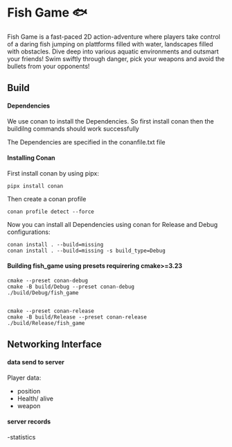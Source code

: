 # Fish Game 🐟
 
 Fish Game is a fast-paced 2D action-adventure where players take control of a daring fish jumping on plattforms filled with water, landscapes filled with obstacles. Dive deep into various aquatic environments and outsmart your friends! Swim swiftly through danger, pick your weapons and avoid the bullets from your opponents!

## Build

#### Dependencies

We use conan to install the Dependencies.
So first install conan then the buildilng commands should work successfully

The Dependencies are specified in the conanfile.txt file

#### Installing Conan 

First install conan by using pipx:

```
pipx install conan
```

Then create a conan profile

```
conan profile detect --force
```

Now you can install all Dependencies using conan for Release and Debug configurations:

```
conan install . --build=missing
conan install . --build=missing -s build_type=Debug
```


#### Building fish_game using presets requirering cmake>=3.23


```
cmake --preset conan-debug
cmake -B build/Debug --preset conan-debug
./build/Debug/fish_game


cmake --preset conan-release
cmake -B build/Release --preset conan-release
./build/Release/fish_game
```

## Networking Interface

#### data send to server

Player data:
- position
- Health/ alive
- weapon


#### server records

-statistics